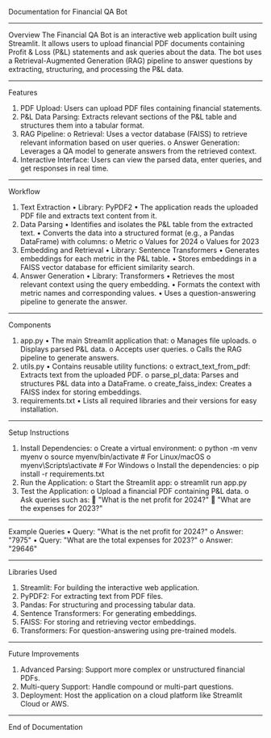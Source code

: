 Documentation for Financial QA Bot
________________________________________
Overview
The Financial QA Bot is an interactive web application built using Streamlit. It allows users to upload financial PDF documents containing Profit & Loss (P&L) statements and ask queries about the data. The bot uses a Retrieval-Augmented Generation (RAG) pipeline to answer questions by extracting, structuring, and processing the P&L data.
________________________________________
Features
1.	PDF Upload: Users can upload PDF files containing financial statements.
2.	P&L Data Parsing: Extracts relevant sections of the P&L table and structures them into a tabular format.
3.	RAG Pipeline: 
o	Retrieval: Uses a vector database (FAISS) to retrieve relevant information based on user queries.
o	Answer Generation: Leverages a QA model to generate answers from the retrieved context.
4.	Interactive Interface: Users can view the parsed data, enter queries, and get responses in real time.
________________________________________
Workflow
1. Text Extraction
•	Library: PyPDF2
•	The application reads the uploaded PDF file and extracts text content from it.
2. Data Parsing
•	Identifies and isolates the P&L table from the extracted text.
•	Converts the data into a structured format (e.g., a Pandas DataFrame) with columns: 
o	Metric
o	Values for 2024
o	Values for 2023
3. Embedding and Retrieval
•	Library: Sentence Transformers
•	Generates embeddings for each metric in the P&L table.
•	Stores embeddings in a FAISS vector database for efficient similarity search.
4. Answer Generation
•	Library: Transformers
•	Retrieves the most relevant context using the query embedding.
•	Formats the context with metric names and corresponding values.
•	Uses a question-answering pipeline to generate the answer.
________________________________________
Components
1. app.py
•	The main Streamlit application that: 
o	Manages file uploads.
o	Displays parsed P&L data.
o	Accepts user queries.
o	Calls the RAG pipeline to generate answers.
2. utils.py
•	Contains reusable utility functions: 
o	extract_text_from_pdf: Extracts text from the uploaded PDF.
o	parse_pl_data: Parses and structures P&L data into a DataFrame.
o	create_faiss_index: Creates a FAISS index for storing embeddings.
3. requirements.txt
•	Lists all required libraries and their versions for easy installation.
________________________________________
Setup Instructions
1.	Install Dependencies:
o	Create a virtual environment: 
o	python -m venv myenv
o	source myenv/bin/activate  # For Linux/macOS
o	myenv\Scripts\activate    # For Windows
o	Install the dependencies: 
o	pip install -r requirements.txt
2.	Run the Application:
o	Start the Streamlit app: 
o	streamlit run app.py
3.	Test the Application:
o	Upload a financial PDF containing P&L data.
o	Ask queries such as: 
	"What is the net profit for 2024?"
	"What are the expenses for 2023?"
________________________________________
Example Queries
•	Query: "What is the net profit for 2024?" 
o	Answer: "7975"
•	Query: "What are the total expenses for 2023?" 
o	Answer: "29646"
________________________________________
Libraries Used
1.	Streamlit: For building the interactive web application.
2.	PyPDF2: For extracting text from PDF files.
3.	Pandas: For structuring and processing tabular data.
4.	Sentence Transformers: For generating embeddings.
5.	FAISS: For storing and retrieving vector embeddings.
6.	Transformers: For question-answering using pre-trained models.
________________________________________
Future Improvements
1.	Advanced Parsing: Support more complex or unstructured financial PDFs.
2.	Multi-query Support: Handle compound or multi-part questions.
3.	Deployment: Host the application on a cloud platform like Streamlit Cloud or AWS.
________________________________________
End of Documentation

